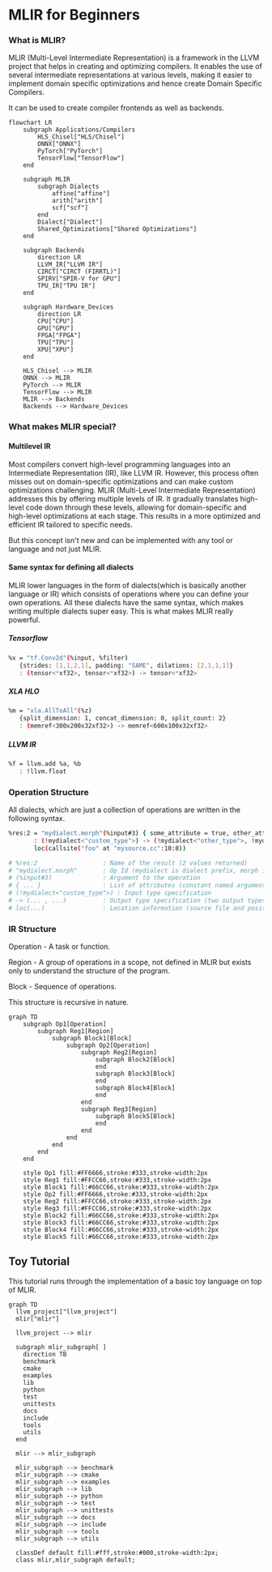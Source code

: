 
# MLIR for Beginners

### What is MLIR?
MLIR (Multi-Level Intermediate Representation) is a framework in the LLVM project that helps in creating and optimizing compilers. It enables the use of several intermediate representations at various levels, making it easier to implement domain specific optimizations and hence create Domain Specific Compilers. 

It can be used to create compiler frontends as well as backends.

```mermaid
flowchart LR
    subgraph Applications/Compilers
        HLS_Chisel["HLS/Chisel"]
        ONNX["ONNX"]
        PyTorch["PyTorch"]
        TensorFlow["TensorFlow"]
    end

    subgraph MLIR
        subgraph Dialects
            affine["affine"]
            arith["arith"]
            scf["scf"]
        end
        Dialect["Dialect"]
        Shared_Optimizations["Shared Optimizations"]
    end

    subgraph Backends
        direction LR
        LLVM_IR["LLVM IR"]
        CIRCT["CIRCT (FIRRTL)"]
        SPIRV["SPIR-V for GPU"]
        TPU_IR["TPU IR"]
    end

    subgraph Hardware_Devices
        direction LR
        CPU["CPU"]
        GPU["GPU"]
        FPGA["FPGA"]
        TPU["TPU"]
        XPU["XPU"]
    end

    HLS_Chisel --> MLIR
    ONNX --> MLIR
    PyTorch --> MLIR
    TensorFlow --> MLIR
    MLIR --> Backends
    Backends --> Hardware_Devices
```

### What makes MLIR special?

#### Multilevel IR
Most compilers convert high-level programming languages into an Intermediate Representation (IR), like LLVM IR. However, this process often misses out on domain-specific optimizations and can make custom optimizations challenging. MLIR (Multi-Level Intermediate Representation) addresses this by offering multiple levels of IR. It gradually translates high-level code down through these levels, allowing for domain-specific and high-level optimizations at each stage. This results in a more optimized and efficient IR tailored to specific needs.

But this concept isn't new and can be implemented with any tool or language and not just MLIR. 

#### Same syntax for defining all dialects
MLIR lower languages in the form of dialects(which is basically another language or IR) which consists of operations where you can define your own operations. All these dialects have the same syntax, which makes writing multiple dialects super easy. This is what makes MLIR really powerful.

##### Tensorflow
```bash
%x = "tf.Conv2d"(%input, %filter)
   {strides: [1,1,2,1], padding: "SAME", dilations: [2,1,1,1]}
   : (tensor<*xf32>, tensor<*xf32>) -> tensor<*xf32>
```
##### XLA HLO
```bash
%m = "xla.AllToAll"(%z)
   {split_dimension: 1, concat_dimension: 0, split_count: 2}
   : (memref<300x200x32xf32>) -> memref<600x100x32xf32>
```
##### LLVM IR
```bash
%f = llvm.add %a, %b
   : !llvm.float
```
### Operation Structure

All dialects, which are just a collection of operations are written in the following syntax. 

```bash
%res:2 = "mydialect.morph"(%input#3) { some_attribute = true, other_attribute = 1.5 } \
       : (!mydialect<"custom_type">) -> (!mydialect<"other_type">, !mydialect<"other_type">) \
       loc(callsite("foo" at "mysource.cc":10:8))

# %res:2                  : Name of the result (2 values returned)
# "mydialect.morph"       : Op Id (mydialect is dialect prefix, morph is operation name)
# (%input#3)              : Argument to the operation
# { ... }                 : List of attributes (constant named arguments)
# (!mydialect<"custom_type">) : Input type specification
# -> (... , ...)          : Output type specification (two output types)
# loc(...)                : Location information (source file and position)
```
### IR Structure
Operation - A task or function.

Region - A group of operations in a scope, not defined in MLIR but exists only to understand the structure of the program.

Block - Sequence of operations. 

This structure is recursive in nature.
```mermaid
graph TD
    subgraph Op1[Operation]
        subgraph Reg1[Region]
            subgraph Block1[Block]
                subgraph Op2[Operation]
                    subgraph Reg2[Region]
                        subgraph Block2[Block]
                        end
                        subgraph Block3[Block]
                        end
                        subgraph Block4[Block]
                        end
                    end
                    subgraph Reg3[Region]
                        subgraph Block5[Block]
                        end
                    end
                end
            end
        end
    end

    style Op1 fill:#FF6666,stroke:#333,stroke-width:2px
    style Reg1 fill:#FFCC66,stroke:#333,stroke-width:2px
    style Block1 fill:#66CC66,stroke:#333,stroke-width:2px
    style Op2 fill:#FF6666,stroke:#333,stroke-width:2px
    style Reg2 fill:#FFCC66,stroke:#333,stroke-width:2px
    style Reg3 fill:#FFCC66,stroke:#333,stroke-width:2px
    style Block2 fill:#66CC66,stroke:#333,stroke-width:2px
    style Block3 fill:#66CC66,stroke:#333,stroke-width:2px
    style Block4 fill:#66CC66,stroke:#333,stroke-width:2px
    style Block5 fill:#66CC66,stroke:#333,stroke-width:2px
```
## Toy Tutorial

This tutorial runs through the implementation of a basic toy language on top of MLIR. 
```mermaid
graph TD
  llvm_project["llvm_project"]
  mlir["mlir"]

  llvm_project --> mlir

  subgraph mlir_subgraph[ ]
    direction TB
    benchmark
    cmake
    examples
    lib
    python
    test
    unittests
    docs
    include
    tools
    utils
  end

  mlir --> mlir_subgraph

  mlir_subgraph --> benchmark
  mlir_subgraph --> cmake
  mlir_subgraph --> examples
  mlir_subgraph --> lib
  mlir_subgraph --> python
  mlir_subgraph --> test
  mlir_subgraph --> unittests
  mlir_subgraph --> docs
  mlir_subgraph --> include
  mlir_subgraph --> tools
  mlir_subgraph --> utils

  classDef default fill:#fff,stroke:#000,stroke-width:2px;
  class mlir,mlir_subgraph default;

```
